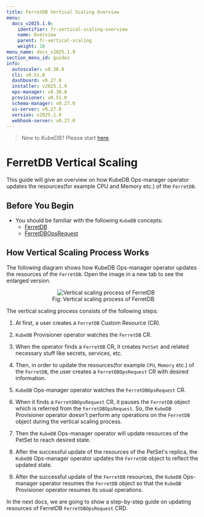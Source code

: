 ```yaml
---
title: FerretDB Vertical Scaling Overview
menu:
  docs_v2025.1.9:
    identifier: fr-vertical-scaling-overview
    name: Overview
    parent: fr-vertical-scaling
    weight: 10
menu_name: docs_v2025.1.9
section_menu_id: guides
info:
  autoscaler: v0.36.0
  cli: v0.51.0
  dashboard: v0.27.0
  installer: v2025.1.9
  ops-manager: v0.38.0
  provisioner: v0.51.0
  schema-manager: v0.27.0
  ui-server: v0.27.0
  version: v2025.1.9
  webhook-server: v0.27.0
---
```


> New to KubeDB? Please start [here](/docs/v2025.1.9/README).

# FerretDB Vertical Scaling

This guide will give an overview on how KubeDB Ops-manager operator updates the resources(for example CPU and Memory etc.) of the `FerretDB`.

## Before You Begin

- You should be familiar with the following `KubeDB` concepts:
    - [FerretDB](/docs/v2025.1.9/guides/ferretdb/concepts/ferretdb)
    - [FerretDBOpsRequest](/docs/v2025.1.9/guides/ferretdb/concepts/opsrequest)

## How Vertical Scaling Process Works

The following diagram shows how KubeDB Ops-manager operator updates the resources of the `FerretDB`. Open the image in a new tab to see the enlarged version.

<figure align="center">
  <img alt="Vertical scaling process of FerretDB" src="/docs/v2025.1.9/images/ferretdb/fr-vertical-scaling.svg">
<figcaption align="center">Fig: Vertical scaling process of FerretDB</figcaption>
</figure>

The vertical scaling process consists of the following steps:

1. At first, a user creates a `FerretDB` Custom Resource (CR).

2. `KubeDB` Provisioner  operator watches the `FerretDB` CR.

3. When the operator finds a `FerretDB` CR, it creates `PetSet` and related necessary stuff like secrets, services, etc.

4. Then, in order to update the resources(for example `CPU`, `Memory` etc.) of the `FerretDB`, the user creates a `FerretDBOpsRequest` CR with desired information.

5. `KubeDB` Ops-manager operator watches the `FerretDBOpsRequest` CR.

6. When it finds a `FerretDBOpsRequest` CR, it pauses the `FerretDB` object which is referred from the `FerretDBOpsRequest`. So, the `KubeDB` Provisioner  operator doesn't perform any operations on the `FerretDB` object during the vertical scaling process.

7. Then the `KubeDB` Ops-manager operator will update resources of the PetSet to reach desired state.

8. After the successful update of the resources of the PetSet's replica, the `KubeDB` Ops-manager operator updates the `FerretDB` object to reflect the updated state.

9. After the successful update  of the `FerretDB` resources, the `KubeDB` Ops-manager operator resumes the `FerretDB` object so that the `KubeDB` Provisioner  operator resumes its usual operations.

In the next docs, we are going to show a step-by-step guide on updating resources of FerretDB `FerretDBOpsRequest` CRD.